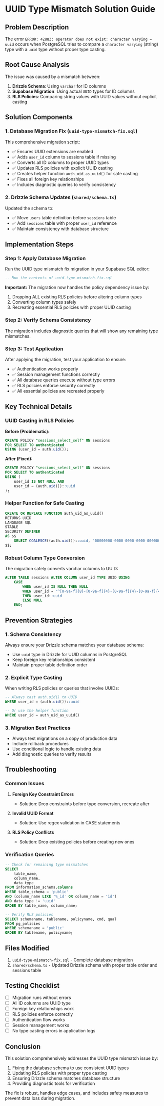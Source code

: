 # UUID Type Mismatch Solution Guide

## Problem Description

The error `ERROR: 42883: operator does not exist: character varying = uuid` occurs when PostgreSQL tries to compare a `character varying` (string) type with a `uuid` type without proper type casting.

## Root Cause Analysis

The issue was caused by a mismatch between:

1. **Drizzle Schema**: Using `varchar` for ID columns
2. **Supabase Migration**: Using actual `UUID` types for ID columns
3. **RLS Policies**: Comparing string values with UUID values without explicit casting

## Solution Components

### 1. Database Migration Fix (`uuid-type-mismatch-fix.sql`)

This comprehensive migration script:

- ✅ Ensures UUID extensions are enabled
- ✅ Adds `user_id` column to sessions table if missing
- ✅ Converts all ID columns to proper UUID types
- ✅ Updates RLS policies with explicit UUID casting
- ✅ Creates helper function `auth_uid_as_uuid()` for safe casting
- ✅ Fixes all foreign key relationships
- ✅ Includes diagnostic queries to verify consistency

### 2. Drizzle Schema Updates (`shared/schema.ts`)

Updated the schema to:

- ✅ Move `users` table definition before `sessions` table
- ✅ Add `sessions` table with proper `user_id` reference
- ✅ Maintain consistency with database structure

## Implementation Steps

### Step 1: Apply Database Migration

Run the UUID type mismatch fix migration in your Supabase SQL editor:

```sql
-- Run the contents of uuid-type-mismatch-fix.sql
```

**Important:** The migration now handles the policy dependency issue by:
1. Dropping ALL existing RLS policies before altering column types
2. Converting column types safely
3. Recreating essential RLS policies with proper UUID casting

### Step 2: Verify Schema Consistency

The migration includes diagnostic queries that will show any remaining type mismatches.

### Step 3: Test Application

After applying the migration, test your application to ensure:

- ✅ Authentication works properly
- ✅ Session management functions correctly
- ✅ All database queries execute without type errors
- ✅ RLS policies enforce security correctly
- ✅ All essential policies are recreated properly

## Key Technical Details

### UUID Casting in RLS Policies

**Before (Problematic):**
```sql
CREATE POLICY "sessions_select_self" ON sessions 
FOR SELECT TO authenticated 
USING (user_id = auth.uid());
```

**After (Fixed):**
```sql
CREATE POLICY "sessions_select_self" ON sessions 
FOR SELECT TO authenticated 
USING (
    user_id IS NOT NULL AND 
    user_id = (auth.uid())::uuid
);
```

### Helper Function for Safe Casting

```sql
CREATE OR REPLACE FUNCTION auth_uid_as_uuid()
RETURNS UUID
LANGUAGE SQL
STABLE
SECURITY DEFINER
AS $$
    SELECT COALESCE((auth.uid())::uuid, '00000000-0000-0000-0000-000000000000'::uuid);
$$;
```

### Robust Column Type Conversion

The migration safely converts varchar columns to UUID:

```sql
ALTER TABLE sessions ALTER COLUMN user_id TYPE UUID USING 
    CASE 
        WHEN user_id IS NULL THEN NULL
        WHEN user_id ~ '^[0-9a-f]{8}-[0-9a-f]{4}-[0-9a-f]{4}-[0-9a-f]{4}-[0-9a-f]{12}$' 
        THEN user_id::uuid
        ELSE NULL
    END;
```

## Prevention Strategies

### 1. Schema Consistency

Always ensure your Drizzle schema matches your database schema:

- Use `uuid` type in Drizzle for UUID columns in PostgreSQL
- Keep foreign key relationships consistent
- Maintain proper table definition order

### 2. Explicit Type Casting

When writing RLS policies or queries that involve UUIDs:

```sql
-- Always cast auth.uid() to UUID
WHERE user_id = (auth.uid())::uuid

-- Or use the helper function
WHERE user_id = auth_uid_as_uuid()
```

### 3. Migration Best Practices

- Always test migrations on a copy of production data
- Include rollback procedures
- Use conditional logic to handle existing data
- Add diagnostic queries to verify results

## Troubleshooting

### Common Issues

1. **Foreign Key Constraint Errors**
   - Solution: Drop constraints before type conversion, recreate after

2. **Invalid UUID Format**
   - Solution: Use regex validation in CASE statements

3. **RLS Policy Conflicts**
   - Solution: Drop existing policies before creating new ones

### Verification Queries

```sql
-- Check for remaining type mismatches
SELECT 
    table_name,
    column_name,
    data_type
FROM information_schema.columns 
WHERE table_schema = 'public'
AND (column_name LIKE '%_id' OR column_name = 'id')
AND data_type != 'uuid'
ORDER BY table_name, column_name;

-- Verify RLS policies
SELECT schemaname, tablename, policyname, cmd, qual 
FROM pg_policies 
WHERE schemaname = 'public'
ORDER BY tablename, policyname;
```

## Files Modified

1. `uuid-type-mismatch-fix.sql` - Complete database migration
2. `shared/schema.ts` - Updated Drizzle schema with proper table order and sessions table

## Testing Checklist

- [ ] Migration runs without errors
- [ ] All ID columns are UUID type
- [ ] Foreign key relationships work
- [ ] RLS policies enforce correctly
- [ ] Authentication flow works
- [ ] Session management works
- [ ] No type casting errors in application logs

## Conclusion

This solution comprehensively addresses the UUID type mismatch issue by:

1. Fixing the database schema to use consistent UUID types
2. Updating RLS policies with proper type casting
3. Ensuring Drizzle schema matches database structure
4. Providing diagnostic tools for verification

The fix is robust, handles edge cases, and includes safety measures to prevent data loss during migration.
